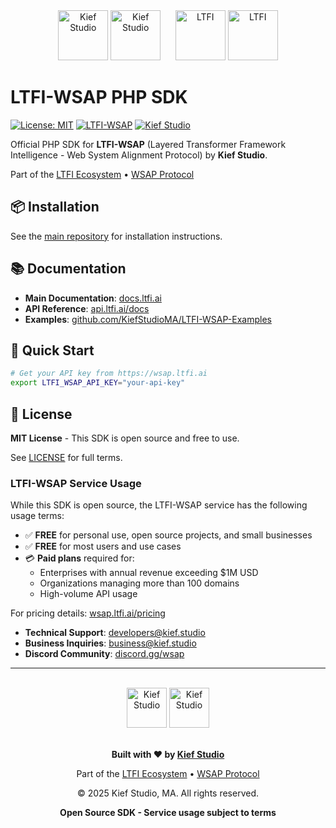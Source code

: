 <div align="center">
  <img src="https://raw.githubusercontent.com/KiefStudioMA/LTFI-WSAP/main/assets/KS-FullLogo-DarkGrey-300dpi.png#gh-light-mode-only" alt="Kief Studio" height="80">
  <img src="https://raw.githubusercontent.com/KiefStudioMA/LTFI-WSAP/main/assets/KS-FullLogo-LightSilver-300dpi.png#gh-dark-mode-only" alt="Kief Studio" height="80">
  &nbsp;&nbsp;&nbsp;&nbsp;
  <img src="https://raw.githubusercontent.com/KiefStudioMA/LTFI-WSAP/main/assets/LTFI-Logo.png#gh-light-mode-only" alt="LTFI" height="80">
  <img src="https://raw.githubusercontent.com/KiefStudioMA/LTFI-WSAP/main/assets/LTFI-Logo-White.png#gh-dark-mode-only" alt="LTFI" height="80">
</div>

# LTFI-WSAP PHP SDK

[![License: MIT](https://img.shields.io/badge/License-MIT-yellow.svg)](https://github.com/KiefStudioMA/ltfi-wsap-php/blob/main/LICENSE)
[![LTFI-WSAP](https://img.shields.io/badge/LTFI--WSAP-v2.0.0-blue.svg)](https://wsap.ltfi.ai)
[![Kief Studio](https://img.shields.io/badge/By-Kief%20Studio-green.svg)](https://kief.studio)

Official PHP SDK for **LTFI-WSAP** (Layered Transformer Framework Intelligence - Web System Alignment Protocol) by **Kief Studio**.

Part of the [LTFI Ecosystem](https://ltfi.ai) • [WSAP Protocol](https://wsap.ltfi.ai)

## 📦 Installation

See the [main repository](https://github.com/KiefStudioMA/LTFI-WSAP) for installation instructions.

## 📚 Documentation

- **Main Documentation**: [docs.ltfi.ai](https://docs.ltfi.ai)
- **API Reference**: [api.ltfi.ai/docs](https://api.ltfi.ai/docs)
- **Examples**: [github.com/KiefStudioMA/LTFI-WSAP-Examples](https://github.com/KiefStudioMA/LTFI-WSAP-Examples)

## 🔑 Quick Start

```bash
# Get your API key from https://wsap.ltfi.ai
export LTFI_WSAP_API_KEY="your-api-key"
```

## 📄 License

**MIT License** - This SDK is open source and free to use.

See [LICENSE](LICENSE) for full terms.

### LTFI-WSAP Service Usage

While this SDK is open source, the LTFI-WSAP service has the following usage terms:

- ✅ **FREE** for personal use, open source projects, and small businesses
- ✅ **FREE** for most users and use cases
- 💳 **Paid plans** required for:
  - Enterprises with annual revenue exceeding $1M USD
  - Organizations managing more than 100 domains
  - High-volume API usage

For pricing details: [wsap.ltfi.ai/pricing](https://wsap.ltfi.ai/pricing)

- **Technical Support**: developers@kief.studio
- **Business Inquiries**: business@kief.studio
- **Discord Community**: [discord.gg/wsap](https://discord.gg/wsap)

---

<div align="center">
  <br>
  <img src="https://raw.githubusercontent.com/KiefStudioMA/LTFI-WSAP/main/assets/KS-icon-black-1024.png#gh-light-mode-only" alt="Kief Studio" width="64">
  <img src="https://raw.githubusercontent.com/KiefStudioMA/LTFI-WSAP/main/assets/KS-icon-white-1024.png#gh-dark-mode-only" alt="Kief Studio" width="64">
  <br><br>
  
  **Built with ❤️ by [Kief Studio](https://kief.studio)**
  
  Part of the [LTFI Ecosystem](https://ltfi.ai) • [WSAP Protocol](https://wsap.ltfi.ai)
  
  © 2025 Kief Studio, MA. All rights reserved.
  
  **Open Source SDK - Service usage subject to terms**
</div>
